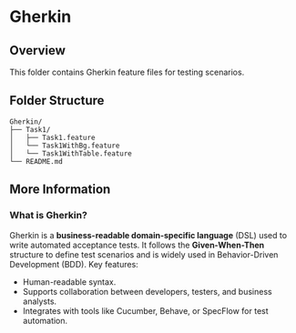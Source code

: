 # Gherkin

## Overview
This folder contains Gherkin feature files for testing scenarios.

## Folder Structure

```
Gherkin/
├── Task1/
│   ├── Task1.feature
│   └── Task1WithBg.feature
│   └── Task1WithTable.feature
└── README.md
```


## More Information

### What is Gherkin?
Gherkin is a **business-readable domain-specific language** (DSL) used to write automated acceptance tests. It follows the **Given-When-Then** structure to define test scenarios and is widely used in Behavior-Driven Development (BDD). Key features:
- Human-readable syntax.
- Supports collaboration between developers, testers, and business analysts.
- Integrates with tools like Cucumber, Behave, or SpecFlow for test automation.



